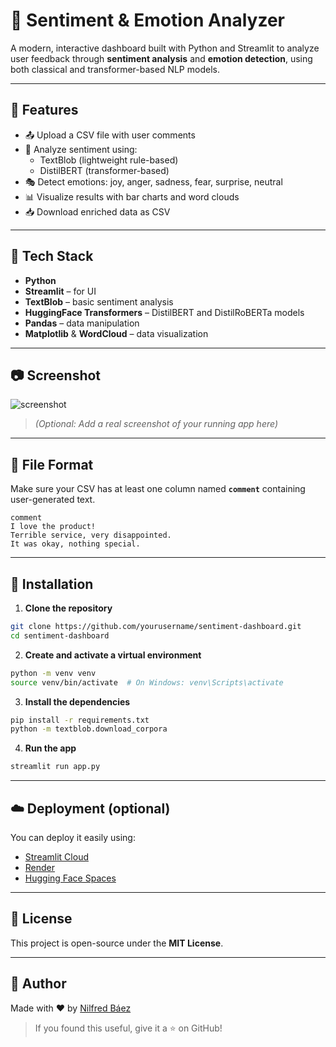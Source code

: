 # 🧠 Sentiment & Emotion Analyzer

A modern, interactive dashboard built with Python and Streamlit to analyze user feedback through **sentiment analysis** and **emotion detection**, using both classical and transformer-based NLP models.

---

## 🚀 Features

- 📤 Upload a CSV file with user comments
- 💬 Analyze sentiment using:
  - TextBlob (lightweight rule-based)
  - DistilBERT (transformer-based)
- 🎭 Detect emotions: joy, anger, sadness, fear, surprise, neutral
- 📊 Visualize results with bar charts and word clouds
- 📥 Download enriched data as CSV

---

## 🧰 Tech Stack

- **Python**
- **Streamlit** – for UI
- **TextBlob** – basic sentiment analysis
- **HuggingFace Transformers** – DistilBERT and DistilRoBERTa models
- **Pandas** – data manipulation
- **Matplotlib** & **WordCloud** – data visualization

---

## 📷 Screenshot

![screenshot](screenshot.png)

> *(Optional: Add a real screenshot of your running app here)*

---

## 📂 File Format

Make sure your CSV has at least one column named **`comment`** containing user-generated text.

```csv
comment
I love the product!
Terrible service, very disappointed.
It was okay, nothing special.
```

---

## 🔧 Installation

1. **Clone the repository**

```bash
git clone https://github.com/yourusername/sentiment-dashboard.git
cd sentiment-dashboard
```

2. **Create and activate a virtual environment**

```bash
python -m venv venv
source venv/bin/activate  # On Windows: venv\Scripts\activate
```

3. **Install the dependencies**

```bash
pip install -r requirements.txt
python -m textblob.download_corpora
```

4. **Run the app**

```bash
streamlit run app.py
```

---

## ☁️ Deployment (optional)

You can deploy it easily using:
- [Streamlit Cloud](https://share.streamlit.io/)
- [Render](https://render.com)
- [Hugging Face Spaces](https://huggingface.co/spaces)

---

## 📄 License

This project is open-source under the **MIT License**.

---

## 🙌 Author

Made with ❤️ by [Nilfred Báez](https://github.com/yourusername)

> If you found this useful, give it a ⭐ on GitHub!